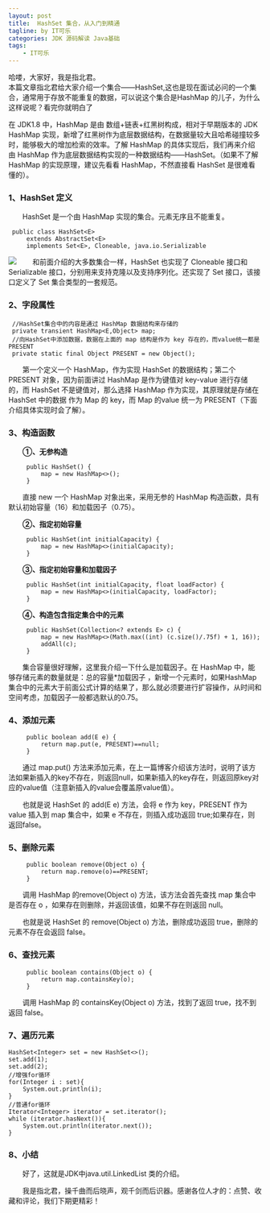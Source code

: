 ```yaml
---
layout: post
title:  HashSet 集合，从入门到精通
tagline: by IT可乐
categories: JDK 源码解读 Java基础
tags: 
    - IT可乐
---
```


哈喽，大家好，我是指北君。  
本篇文章指北君给大家介绍一个集合——HashSet,这也是现在面试必问的一个集合，通常用于存放不能重复的数据，可以说这个集合是HashMap 的儿子，为什么这样说呢？看完你就明白了

<!--more-->
在 JDK1.8 中，HashMap 是由 数组+链表+红黑树构成，相对于早期版本的 JDK HashMap 实现，新增了红黑树作为底层数据结构，在数据量较大且哈希碰撞较多时，能够极大的增加检索的效率。了解 HashMap 的具体实现后，我们再来介绍由 HashMap 作为底层数据结构实现的一种数据结构——HashSet。（如果不了解 HashMap 的实现原理，建议先看看 HashMap，不然直接看 HashSet 是很难看懂的）。
### 1、HashSet 定义
　　HashSet 是一个由 HashMap 实现的集合。元素无序且不能重复。
```
 public class HashSet<E>
     extends AbstractSet<E>
     implements Set<E>, Cloneable, java.io.Serializable
```

![](http://www.javanorth.cn/assets/images/2021/itcore/hashset-01-00.png)
　　和前面介绍的大多数集合一样，HashSet 也实现了 Cloneable 接口和 Serializable 接口，分别用来支持克隆以及支持序列化。还实现了 Set 接口，该接口定义了 Set 集合类型的一套规范。
### 2、字段属性
```
 //HashSet集合中的内容是通过 HashMap 数据结构来存储的
 private transient HashMap<E,Object> map;
 //向HashSet中添加数据，数据在上面的 map 结构是作为 key 存在的，而value统一都是 PRESENT
 private static final Object PRESENT = new Object();
```
　　第一个定义一个 HashMap，作为实现 HashSet 的数据结构；第二个 PRESENT 对象，因为前面讲过 HashMap 是作为键值对 key-value 进行存储的，而 HashSet 不是键值对，那么选择 HashMap 作为实现，其原理就是存储在 HashSet 中的数据 作为 Map 的 key，而 Map 的value 统一为 PRESENT（下面介绍具体实现时会了解）。
### 3、构造函数
　　**①、无参构造**
```
     public HashSet() {
         map = new HashMap<>();
     }
```
　　直接 new 一个 HashMap 对象出来，采用无参的 HashMap 构造函数，具有默认初始容量（16）和加载因子（0.75）。

　　**②、指定初始容量**
```
     public HashSet(int initialCapacity) {
         map = new HashMap<>(initialCapacity);
     }
```
　　**③、指定初始容量和加载因子**
```
     public HashSet(int initialCapacity, float loadFactor) {
         map = new HashMap<>(initialCapacity, loadFactor);
     }
```
　　**④、构造包含指定集合中的元素**
```
     public HashSet(Collection<? extends E> c) {
         map = new HashMap<>(Math.max((int) (c.size()/.75f) + 1, 16));
         addAll(c);
     }
```
　　集合容量很好理解，这里我介绍一下什么是加载因子。在 HashMap 中，能够存储元素的数量就是：总的容量*加载因子 ，新增一个元素时，如果HashMap集合中的元素大于前面公式计算的结果了，那么就必须要进行扩容操作，从时间和空间考虑，加载因子一般都选默认的0.75。
### 4、添加元素
```
     public boolean add(E e) {
         return map.put(e, PRESENT)==null;
     }
```
　　通过 map.put() 方法来添加元素，在上一篇博客介绍该方法时，说明了该方法如果新插入的key不存在，则返回null，如果新插入的key存在，则返回原key对应的value值（注意新插入的value会覆盖原value值）。

　　也就是说 HashSet 的 add(E e) 方法，会将 e 作为 key，PRESENT 作为 value 插入到 map 集合中，如果 e 不存在，则插入成功返回 true;如果存在，则返回false。
### 5、删除元素
```
     public boolean remove(Object o) {
         return map.remove(o)==PRESENT;
     }
```
　　调用 HashMap 的remove(Object o) 方法，该方法会首先查找 map 集合中是否存在 o ，如果存在则删除，并返回该值，如果不存在则返回 null。

　　也就是说 HashSet 的 remove(Object o) 方法，删除成功返回 true，删除的元素不存在会返回 false。

### 6、查找元素
```
     public boolean contains(Object o) {
         return map.containsKey(o);
     }
```
　　调用 HashMap 的 containsKey(Object o) 方法，找到了返回 true，找不到返回 false。
### 7、遍历元素
```
HashSet<Integer> set = new HashSet<>();
set.add(1);
set.add(2);
//增强for循环
for(Integer i : set){
    System.out.println(i);
}
//普通for循环
Iterator<Integer> iterator = set.iterator();
while (iterator.hasNext()){
    System.out.println(iterator.next());
}
```

### 8、小结
　　好了，这就是JDK中java.util.LinkedList 类的介绍。

　　我是指北君，操千曲而后晓声，观千剑而后识器。感谢各位人才的：点赞、收藏和评论，我们下期更精彩！